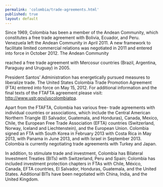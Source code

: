 ```yaml
--- 
permalink: 'colombia/trade-agreements.html' 
published: true 
layout: default
---
```

<div id="trade-agreements">
Since 1969, Colombia has been a member of the Andean Community, which constitutes a free trade agreement with Bolivia, Ecuador, and Peru. Venezuela left the Andean Community in April 2011. A new framework to facilitate limited commercial relations was negotiated in 2011 and entered into force in October 2012. The Andean Community

reached a free trade agreement with Mercosur countries (Brazil, Argentina, Paraguay and Uruguay) in 2005.

President Santos’ Administration has energetically pursued measures to liberalize trade. The United States Colombia Trade Promotion Agreement (FTA) entered into force on May 15, 2012. For additional information and the final texts of the FTAFTA agreement please visit: http://www.ustr.gov/uscolombiatpa.

Apart from the FTAFTA, Colombia has various free- trade agreements with individual countries or associations, which include the Central American Northern Triangle (El Salvador, Guatemala, and Honduras), Canada, Mexico, Chile, the European Free Trade Association (EFTA) countries (Switzerland, Norway, Iceland and Liechtenstein), and the European Union. Colombia signed an FTA with South Korea in February 2013 with Costa Rica in May 2013, with Panama in June 2013, and with Israel in September 2013. Colombia is currently negotiating trade agreements with Turkey and Japan.

In addition, to stimulate trade and investment, Colombia has Bilateral Investment Treaties (BITs) with Switzerland, Peru and Spain; Colombia has included investment protection chapters in FTAs with Chile, México, Canada, EFTA countries, El Salvador, Honduras, Guatemala, and the United States. Additional BITs have been negotiated with China, India, and the United Kingdom.
</div>
